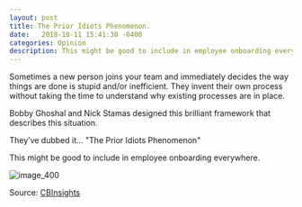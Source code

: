 ```yaml
---
layout: post
title: The Prior Idiots Phenomenon.
date:   2018-10-11 15:41:30 -0400
categories: Opinion
description: This might be good to include in employee onboarding everywhere.
---
```


Sometimes a new person joins your team and immediately decides the way things are done is stupid and/or inefficient. They invent their own process without taking the time to understand why existing processes are in place.  

Bobby Ghoshal and Nick Stamas designed this brilliant framework that describes this situation.  

They’ve dubbed it... "The Prior Idiots Phenomenon"

This might be good to include in employee onboarding everywhere.  

![image_400](https://cdn-images-1.medium.com/max/1600/1*nczAnbyi86of-G4NvuTIYg.jpeg)

Source: [CBInsights](https://twitter.com/cbinsights/status/1023528249073262597?lang=en)
